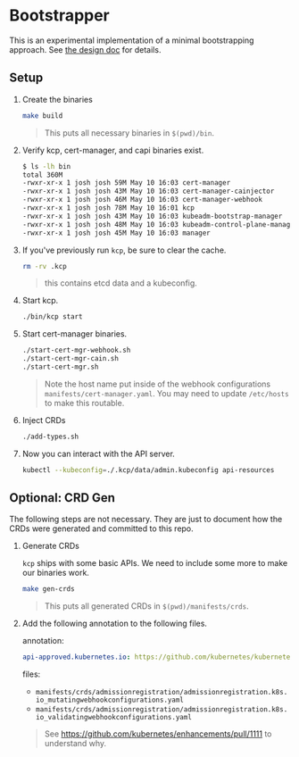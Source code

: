 # Bootstrapper

This is an experimental implementation of a minimal bootstrapping approach. See
[the design doc](../../docs/designs/minimal-bootstrapper.md) for details.

## Setup

1. Create the binaries

    ```sh
    make build
    ```

    > This puts all necessary binaries in `$(pwd)/bin`.

1. Verify kcp, cert-manager, and capi binaries exist.

    ```sh
    $ ls -lh bin
    total 360M
    -rwxr-xr-x 1 josh josh 59M May 10 16:03 cert-manager
    -rwxr-xr-x 1 josh josh 43M May 10 16:03 cert-manager-cainjector
    -rwxr-xr-x 1 josh josh 46M May 10 16:03 cert-manager-webhook
    -rwxr-xr-x 1 josh josh 78M May 10 16:01 kcp
    -rwxr-xr-x 1 josh josh 43M May 10 16:03 kubeadm-bootstrap-manager
    -rwxr-xr-x 1 josh josh 48M May 10 16:03 kubeadm-control-plane-manager
    -rwxr-xr-x 1 josh josh 45M May 10 16:03 manager 
    ```

1. If you've previously run `kcp`, be sure to clear the cache.

    ```sh
    rm -rv .kcp
    ```

    > this contains etcd data and a kubeconfig.


1. Start kcp.

    ```sh
    ./bin/kcp start
    ```

1. Start cert-manager binaries.

    ```sh
    ./start-cert-mgr-webhook.sh
    ./start-cert-mgr-cain.sh
    ./start-cert-mgr.sh
    ```

    > Note the host name put inside of the webhook configurations
    `manifests/cert-manager.yaml`. You may need to update `/etc/hosts` to make
    this routable.

1. Inject CRDs

    ```sh
    ./add-types.sh
    ```

1. Now you can interact with the API server.

    ```sh
    kubectl --kubeconfig=./.kcp/data/admin.kubeconfig api-resources
    ```

## Optional: CRD Gen

The following steps are not necessary. They are just to document how the CRDs
were generated and committed to this repo.

1. Generate CRDs

    `kcp` ships with some basic APIs. We need to include some more to make our
    binaries work.

    ```sh
    make gen-crds 
    ```

    > This puts all generated CRDs in `$(pwd)/manifests/crds`.

1. Add the following annotation to the following files.

    annotation:

    ```yaml
    api-approved.kubernetes.io: https://github.com/kubernetes/kubernetes/pull/78458
    ```
    
    files:

    * `manifests/crds/admissionregistration/admissionregistration.k8s.io_mutatingwebhookconfigurations.yaml`
    * `manifests/crds/admissionregistration/admissionregistration.k8s.io_validatingwebhookconfigurations.yaml`

    > See https://github.com/kubernetes/enhancements/pull/1111 to understand
    why.
